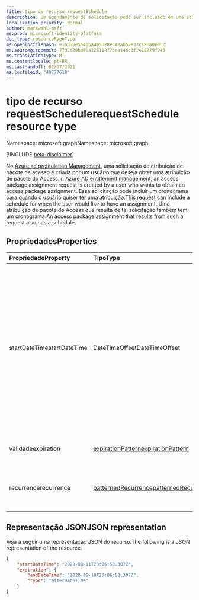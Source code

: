 ```yaml
---
title: tipo de recurso requestSchedule
description: Um agendamento de solicitação pode ser incluído em uma solicitação de atribuição de pacote do Access e está presente em uma atribuição de pacote do Access.
localization_priority: Normal
author: markwahl-msft
ms.prod: microsoft-identity-platform
doc_type: resourcePageType
ms.openlocfilehash: e16359e554bba495378ec48ab52937c198a0ed5d
ms.sourcegitcommit: 7732d20bd99a125118f7cea146c3f2416879f949
ms.translationtype: MT
ms.contentlocale: pt-BR
ms.lasthandoff: 01/07/2021
ms.locfileid: "49777618"
---
```

# <a name="requestschedule-resource-type"></a><span data-ttu-id="40829-103">tipo de recurso requestSchedule</span><span class="sxs-lookup"><span data-stu-id="40829-103">requestSchedule resource type</span></span>

<span data-ttu-id="40829-104">Namespace: microsoft.graph</span><span class="sxs-lookup"><span data-stu-id="40829-104">Namespace: microsoft.graph</span></span>

[!INCLUDE [beta-disclaimer](../../includes/beta-disclaimer.md)]

<span data-ttu-id="40829-105">No [Azure ad pretitulation Management](entitlementmanagement-root.md), uma solicitação de atribuição de pacote de acesso é criada por um usuário que deseja obter uma atribuição de pacote do Access.</span><span class="sxs-lookup"><span data-stu-id="40829-105">In [Azure AD entitlement management](entitlementmanagement-root.md), an access package assignment request is created by a user who wants to obtain an access package assignment.</span></span> <span data-ttu-id="40829-106">Essa solicitação pode incluir um cronograma para quando o usuário quiser ter uma atribuição.</span><span class="sxs-lookup"><span data-stu-id="40829-106">This request can include a schedule for when the user would like to have an assignment.</span></span>  <span data-ttu-id="40829-107">Uma atribuição de pacote do Access que resulta de tal solicitação também tem um cronograma.</span><span class="sxs-lookup"><span data-stu-id="40829-107">An access package assignment that results from such a request also has a schedule.</span></span>

## <a name="properties"></a><span data-ttu-id="40829-108">Propriedades</span><span class="sxs-lookup"><span data-stu-id="40829-108">Properties</span></span>

| <span data-ttu-id="40829-109">Propriedade</span><span class="sxs-lookup"><span data-stu-id="40829-109">Property</span></span>     | <span data-ttu-id="40829-110">Tipo</span><span class="sxs-lookup"><span data-stu-id="40829-110">Type</span></span>        | <span data-ttu-id="40829-111">Descrição</span><span class="sxs-lookup"><span data-stu-id="40829-111">Description</span></span> |
|:-------------|:------------|:------------|
|<span data-ttu-id="40829-112">startDateTime</span><span class="sxs-lookup"><span data-stu-id="40829-112">startDateTime</span></span>|<span data-ttu-id="40829-113">DateTimeOffset</span><span class="sxs-lookup"><span data-stu-id="40829-113">DateTimeOffset</span></span>|<span data-ttu-id="40829-114">O tipo Timestamp representa informações de data e hora usando o formato ISO 8601 e está sempre no horário UTC.</span><span class="sxs-lookup"><span data-stu-id="40829-114">The Timestamp type represents date and time information using ISO 8601 format and is always in UTC time.</span></span> <span data-ttu-id="40829-115">Por exemplo, meia-noite em UTC no dia 1º de janeiro de 2014 teria esta aparência: `'2014-01-01T00:00:00Z'`.</span><span class="sxs-lookup"><span data-stu-id="40829-115">For example, midnight UTC on Jan 1, 2014 would look like this: `'2014-01-01T00:00:00Z'`.</span></span>|
|<span data-ttu-id="40829-116">validade</span><span class="sxs-lookup"><span data-stu-id="40829-116">expiration</span></span>|[<span data-ttu-id="40829-117">expirationPattern</span><span class="sxs-lookup"><span data-stu-id="40829-117">expirationPattern</span></span>](expirationpattern.md)|<span data-ttu-id="40829-118">Quando o acesso deve expirar.</span><span class="sxs-lookup"><span data-stu-id="40829-118">When the access should expire.</span></span>|
|<span data-ttu-id="40829-119">recurrence</span><span class="sxs-lookup"><span data-stu-id="40829-119">recurrence</span></span>|[<span data-ttu-id="40829-120">patternedRecurrence</span><span class="sxs-lookup"><span data-stu-id="40829-120">patternedRecurrence</span></span>](patternedrecurrence.md)|<span data-ttu-id="40829-121">Para acesso recorrente.</span><span class="sxs-lookup"><span data-stu-id="40829-121">For recurring access.</span></span> <span data-ttu-id="40829-122">Não usado no momento.</span><span class="sxs-lookup"><span data-stu-id="40829-122">Not used at present.</span></span>|

## <a name="json-representation"></a><span data-ttu-id="40829-123">Representação JSON</span><span class="sxs-lookup"><span data-stu-id="40829-123">JSON representation</span></span>

<span data-ttu-id="40829-124">Veja a seguir uma representação JSON do recurso.</span><span class="sxs-lookup"><span data-stu-id="40829-124">The following is a JSON representation of the resource.</span></span>

<!-- {
  "blockType": "resource",
  "optionalProperties": [

  ],
  "@odata.type": "microsoft.graph.requestSchedule"
}-->

```json
{
    "startDateTime": "2020-08-11T23:06:53.307Z",
    "expiration": {
        "endDateTime": "2020-09-10T23:06:53.307Z",
        "type": "afterDateTime"
    }
}
```

<!-- uuid: 16cd6b66-4b1a-43a1-adaf-3a886856ed98
2019-02-04 14:57:30 UTC -->
<!-- {
  "type": "#page.annotation",
  "description": "requestSchedule resource",
  "keywords": "",
  "section": "documentation",
  "tocPath": ""
}-->


